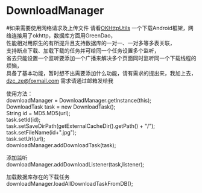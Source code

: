 # DownloadManager
#如果需要使用网络请求及上传文件 请看[OKHttpUtils](https://github.com/duzechao/OKHttpUtils)
一个下载Android框架，网络连接用了okhttp，数据库方面用GreenDao，<br/>
性能相对用原生的有所提升且支持数据库的一对一、一对多等多表关联，<br/>支持断点下载、加载下载的任务并可给同一个任务设置多个监听，<br/>
省去只能设置一个监听要添加一个广播来解决多个页面同时监听同一个下载线程的烦恼，<br/>
具备了基本功能，暂时想不出需要添加什么功能，请有需求的提出来，我加上去，<br/>
dzc_ze@foxmail.com 需求请通过邮箱发给我<br/>

使用方法：<br/>
downloadManager = DownloadManager.getInstance(this);<br/>
DownloadTask task = new DownloadTask();<br/>
String id = MD5.MD5(url);<br/>
task.setId(id);<br/>
task.setSaveDirPath(getExternalCacheDir().getPath() + "/");<br/>
task.setFileName(id+".jpg");<br/>
task.setUrl(url);<br/>
downloadManager.addDownloadTask(task);<br/>


添加监听<br/>
downloadManager.addDownloadListener(task,listener);


加载数据库存在的下载任务<br/>
downloadManager.loadAllDownloadTaskFromDB();
